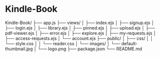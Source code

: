 # Kindle-Book

Kindle-Book/
├── app.js
├── views/
│   ├── index.ejs
│   ├── signup.ejs
│   ├── login.ejs
│   ├── library.ejs
│   ├── pinned.ejs
│   ├── upload.ejs
│   ├── pdf-viewer.ejs
│   ├── error.ejs
│   ├── explore.ejs
│   ├── my-requests.ejs
│   ├── access-requests.ejs
│   └── account.ejs
├── public/
│   ├── css/
│   │   └── style.css
│   │   └── reader.css
│   └── images/
│       └── default-thumbnail.jpg
│       └── logo.png
├── package.json
└── README.md